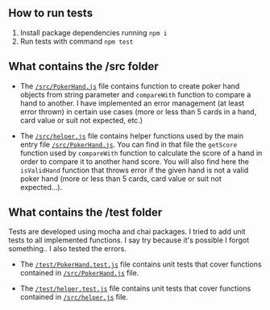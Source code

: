 ## How to run tests

1. Install package dependencies running `npm i`
2. Run tests with command `npm test`

## What contains the /src folder

- The [`/src/PokerHand.js`](/src/PokerHand.js) file contains function to create poker hand objects from string parameter and `compareWith` function to compare a hand to another. I have implemented an error management (at least error thrown) in certain use cases (more or less than 5 cards in a hand, card value or suit not expected, etc.)

- The [`/src/helper.js`](/src/helper.js) file contains helper functions used by the main entry file [`/src/PokerHand.js`](/src/PokerHand.js). You can find in that file the `getScore` function used by `compareWith` function to calculate the score of a hand in order to compare it to another hand score. You will also find here the `isValidHand` function that throws error if the given hand is not a valid poker hand (more or less than 5 cards, card value or suit not expected...).

## What contains the /test folder

Tests are developed using mocha and chai packages. I tried to add unit tests to all implemented functions. I say try because it's possible I forgot something.. I also tested the errors.

- The [`/test/PokerHand.test.js`](/test/PokerHand.test.js) file contains unit tests that cover functions contained in [`/src/PokerHand.js`](/src//PokerHand.js) file.

- The [`/test/helper.test.js`](/test/helper.test.js) file contains unit tests that cover functions contained in [`/src/helper.js`](/src/helper.js) file.
